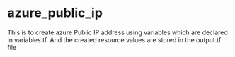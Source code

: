 # azure_public_ip
This is to create azure Public IP address using variables which are declared in variables.tf.
And the created resource values are stored in the output.tf file 

